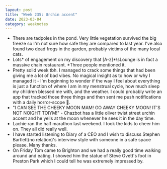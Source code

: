 ```yaml
---
layout: post
title: "Week 235: Urchin accent"
date: 2023-03-04
category: weaknotes
---
```

* There are tadpoles in the pond. Very little vegetation survived the big freeze so I'm not sure how safe they are compared to last year. I've also found two dead frogs in the garden, probably victims of the many local cats.
* Lots* of engagement on my discovery that [A-z]*\sLounge is in fact a massive chain restaurant. *Three people mentioned it.
* Pretty solid week tbh. I managed to crack some things that had been giving me a lot of bad vibes. No magical insight as to how or why I managed it - I'm beginning to wonder if the way I feel about everything is just a function of where I am in my menstrual cycle, how much sleep my children blessed me with, and the weather. I could probably write an app that tracked those three things and then sent me push notifications with a daily horror-scope 🤔.
* "I CAN SEE THE CHEEKY MOON MAM! GO AWAY CHEEKY MOON! IT'S NOT NOIGHT TOIYM!" - Chazbot has a little oliver twist street urchin accent and he yells at the moon whenever he sees it in the day time.
* Lachie ran the half marathon last weekend. I took the kids to cheer him on. They all did really well.
* I have started listening to Diary of a CEO and I wish to discuss Stephen Bartlett(no relation)'s interview style with someone in a safe space please. Many thanks.
* On Friday Tom came to Brighton and we had a really good time walking around and eating. I showed him the statue of Steve Ovett's foot in Preston Park which I could tell he was extremely impressed by.
